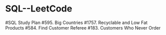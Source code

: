 # SQL--LeetCode
#SQL Study Plan
#595. Big Countries
#1757. Recyclable and Low Fat Products
#584. Find Customer Referee
#183. Customers Who Never Order
